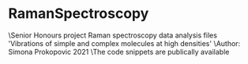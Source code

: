 # RamanSpectroscopy
\Senior Honours project Raman spectroscopy data analysis files \
\'Vibrations of simple and complex molecules at high densities'
\Author: Simona Prokopovic 2021 
\The code snippets are publically available
